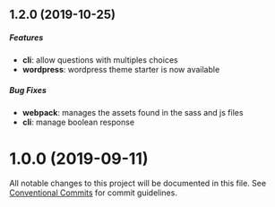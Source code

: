 ## 1.2.0 (2019-10-25)
##### Features
* **cli**: allow questions with multiples choices
* **wordpress**: wordpress theme starter is now available
##### Bug Fixes
* **webpack**: manages the assets found in the sass and js files
* **cli**: manage boolean response


# 1.0.0 (2019-09-11)
All notable changes to this project will be documented in this file.
See [Conventional Commits](https://conventionalcommits.org) for commit guidelines.
